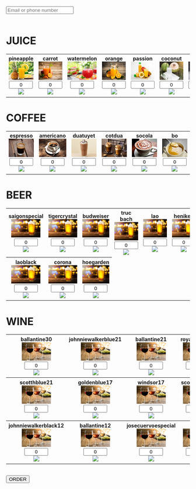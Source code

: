 <!doctype html>
<html lang="en">
<head>
<link rel="stylesheet" style="css/text" href="asg.css">
</head>
<body>
<form name="submit-to-google-sheet">
<div class="order">
<script src="asg.js"></script>
<br>
  <div class="infoinput"><input name="email" placeholder="Email or phone number" required></div>
  <br>
  <h1>
  JUICE
  </h1>
  <table>
  <tr style="text-align:center;">
  <th>
  pineapple <br>
  <img src="image/juice/pineapple.jpg" width="80" height="50" onclick="add1()">
  <br>
  <input name="pineapple" id="pineapple" size="5" value="0" size="50" style="text-align:center;">
  <br>
  <img src="https://img.icons8.com/cotton/2x/minus--v1.png" width="20" onclick="deduct1()">
  <br>
  </th> 
<th>
  carrot <br>
  <img src="image/juice/carrot.jpg" width="80" height="50" onclick="add2()">
  <br>
  <input name="carrot" id="carrot" size="5" value="0" size="50" style="text-align:center;">
  <br>
  <img src="https://img.icons8.com/cotton/2x/minus--v1.png" width="20" onclick="deduct2()">
  <br>
  </th> 
<th>
  watermelon <br>
  <img src="image/juice/watermelon.jpg" width="80" height="50" onclick="add3()">
  <br>
  <input name="watermelon" id="watermelon" size="5" value="0" size="50" style="text-align:center;">
  <br>
  <img src="https://img.icons8.com/cotton/2x/minus--v1.png" width="20" onclick="deduct3()">
  <br>
  </th> 
<th>
  orange <br>
  <img src="image/juice/orange.jpg" width="80" height="50" onclick="add4()">
  <br>
  <input name="orange" id="orange" size="5" value="0" size="50" style="text-align:center;">
  <br>
  <img src="https://img.icons8.com/cotton/2x/minus--v1.png" width="20" onclick="deduct4()">
  <br>
  </th> 
<th>
  passion <br>
  <img src="image/juice/passion.jpg" width="80" height="50" onclick="add5()">
  <br>
  <input name="passionfruit" id="passionfruit" size="5" value="0" size="50" style="text-align:center;">
  <br>
  <img src="https://img.icons8.com/cotton/2x/minus--v1.png" width="20" onclick="deduct5()">
  <br>
  </th> 
<th>
  coconut <br>
  <img src="image/juice/coconut.jpg" width="80" height="50" onclick="add6()">
  <br>
  <input name="coconut" id="coconut" size="5" value="0" size="50" style="text-align:center;">
  <br>
  <img src="https://img.icons8.com/cotton/2x/minus--v1.png" width="20" onclick="deduct6()">
  <br>
  </th> 
<th>
  mojito <br>
  <img src="image/juice/mojito.jpg" width="80" height="50" onclick="add7()">
  <br>
  <input name="mojito" id="mojito" size="5" value="0" size="50" style="text-align:center;">
  <br>
  <img src="https://img.icons8.com/cotton/2x/minus--v1.png" width="20" onclick="deduct7()">
  <br>
  </th> 


   </tr>
  </table>    
  <h1>
  COFFEE
  </h1>
  <table>
  <tr style="text-align:center;">
  <th>
  espresso <br>
  <img src="image/coffee/espresso.jpg" width="80" height="50" onclick="add8()">
  <br>
  <input name="espresso" id="espresso" size="5" value="0" size="50" style="text-align:center;">
  <br>
  <img src="https://img.icons8.com/cotton/2x/minus--v1.png" width="20" onclick="deduct8()">
  <br>
  </th> 
<th>
  americano <br>
  <img src="image/coffee/americano.jpg" width="80" height="50" onclick="add9()">
  <br>
  <input name="americano" id="americano" size="5" value="0" size="50" style="text-align:center;">
  <br>
  <img src="https://img.icons8.com/cotton/2x/minus--v1.png" width="20" onclick="deduct9()">
  <br>
  </th> 
<th>
  duatuyet <br>
  <img src="image/coffee/duatuyet.jpg" width="80" height="50" onclick="add10()">
  <br>
  <input name="duatuyet" id="duatuyet" size="5" value="0" size="50" style="text-align:center;">
  <br>
  <img src="https://img.icons8.com/cotton/2x/minus--v1.png" width="20" onclick="deduct10()">
  <br>
  </th> 
<th>
  cotdua <br>
  <img src="image/coffee/cotdua.jpg" width="80" height="50" onclick="add11()">
  <br>
  <input name="cotdua" id="cotdua" size="5" value="0" size="50" style="text-align:center;">
  <br>
  <img src="https://img.icons8.com/cotton/2x/minus--v1.png" width="20" onclick="deduct11()">
  <br>
  </th> 
<th>
  socola <br>
  <img src="image/coffee/socola.jpg" width="80" height="50" onclick="add12()">
  <br>
  <input name="socola" id="socola" size="5" value="0" size="50" style="text-align:center;">
  <br>
  <img src="https://img.icons8.com/cotton/2x/minus--v1.png" width="20" onclick="deduct12()">
  <br>
  </th> 
<th>
  bo <br>
  <img src="image/coffee/bo.jpg" width="80" height="50" onclick="add13()">
  <br>
  <input name="bo" id="bo" size="5" value="0" size="50" style="text-align:center;">
  <br>
  <img src="https://img.icons8.com/cotton/2x/minus--v1.png" width="20" onclick="deduct13()">
  <br>
  </th> 
   </tr>
  </table>
  <h1>
  BEER
  </h1>
  <table>
  <tr style="text-align:center;">
  <th>
  saigonspecial <br>
  <img src="image/beer/beer.jpg" width="80" height="50" onclick="add14()">
  <br>
  <input name="saigonspecial" id="saigonspecial" size="5" value="0" size="50" style="text-align:center;">
  <br>
  <img src="https://img.icons8.com/cotton/2x/minus--v1.png" width="20" onclick="deduct14()">
  <br>
  </th> 
<th>
  tigercrystal <br>
  <img src="image/beer/beer.jpg" width="80" height="50" onclick="add15()">
  <br>
  <input name="tigercrystal" id="tigercrystal" size="5" value="0" size="50" style="text-align:center;">
  <br>
  <img src="https://img.icons8.com/cotton/2x/minus--v1.png" width="20" onclick="deduct15()">
  <br>
  </th> 
<th>
  budweiser <br>
  <img src="image/beer/beer.jpg" width="80" height="50" onclick="add16()">
  <br>
  <input name="budweiser" id="budweiser" size="5" value="0" size="50" style="text-align:center;">
  <br>
  <img src="https://img.icons8.com/cotton/2x/minus--v1.png" width="20" onclick="deduct16()">
  <br>
  </th> 
<th>
  truc bach <br>
  <img src="image/beer/beer.jpg" width="80" height="50" onclick="add17()">
  <br>
  <input name="truc bach" id="truc bach" size="5" value="0" size="50" style="text-align:center;">
  <br>
  <img src="https://img.icons8.com/cotton/2x/minus--v1.png" width="20" onclick="deduct17()">
  <br>
  </th> 
<th>
  lao <br>
  <img src="image/beer/beer.jpg" width="80" height="50" onclick="add18()">
  <br>
  <input name="lao" id="lao" size="5" value="0" size="50" style="text-align:center;">
  <br>
  <img src="https://img.icons8.com/cotton/2x/minus--v1.png" width="20" onclick="deduct18()">
  <br>
  </th> 
<th>
  heniken <br>
  <img src="image/beer/beer.jpg" width="80" height="50" onclick="add19()">
  <br>
  <input name="heniken" id="heniken" size="5" value="0" size="50" style="text-align:center;">
  <br>
  <img src="https://img.icons8.com/cotton/2x/minus--v1.png" width="20" onclick="deduct19()">
  <br>
  </th> 
  </tr>
  <tr>
<th>
  laoblack <br>
  <img src="image/beer/beer.jpg" width="80" height="50" onclick="add20()">
  <br>
  <input name="laoblack" id="laoblack" size="5" value="0" size="50" style="text-align:center;">
  <br>
  <img src="https://img.icons8.com/cotton/2x/minus--v1.png" width="20" onclick="deduct20()">
  <br>
  </th> 
<th>
  corona <br>
  <img src="image/beer/beer.jpg" width="80" height="50" onclick="add21()">
  <br>
  <input name="corona" id="corona" size="5" value="0" size="50" style="text-align:center;">
  <br>
  <img src="https://img.icons8.com/cotton/2x/minus--v1.png" width="20" onclick="deduct21()">
  <br>
  </th> 
<th>
  hoegarden <br>
  <img src="image/beer/beer.jpg" width="80" height="50" onclick="add22()">
  <br>
  <input name="hoegarden" id="hoegarden" size="5" value="0" size="50" style="text-align:center;">
  <br>
  <img src="https://img.icons8.com/cotton/2x/minus--v1.png" width="20" onclick="deduct22()">
  <br>
  </th> 
   </tr>
  </table>
    <h1>
   WINE
  </h1>
  <table>
  <tr style="text-align:center;">
  <th>
  ballantine30 <br>
  <img src="image/wine/wine.jpg" width="80" height="50" onclick="add23()">
  <br>
  <input name="ballantine30" id="ballantine30" size="5" value="0" size="50" style="text-align:center;">
  <br>
  <img src="https://img.icons8.com/cotton/2x/minus--v1.png" width="20" onclick="deduct23()">
  <br>
  </th> 
<th>
  johnniewalkerblue21 <br>
  <img src="image/wine/wine.jpg" width="80" height="50" onclick="add24()">
  <br>
  <input name="johnniewalkerblue21" id="johnniewalkerblue21" size="5" value="0" size="50" style="text-align:center;">
  <br>
  <img src="https://img.icons8.com/cotton/2x/minus--v1.png" width="20" onclick="deduct24()">
  <br>
  </th> 
<th>
  ballantine21 <br>
  <img src="image/wine/wine.jpg" width="80" height="50" onclick="add25()">
  <br>
  <input name="ballantine21" id="ballantine21" size="5" value="0" size="50" style="text-align:center;">
  <br>
  <img src="https://img.icons8.com/cotton/2x/minus--v1.png" width="20" onclick="deduct25()">
  <br>
  </th> 
<th>
  royalsalute21 <br>
  <img src="image/wine/wine.jpg" width="80" height="50" onclick="add26()">
  <br>
  <input name="royalsalute21" id="royalsalute21" size="5" value="0" size="50" style="text-align:center;">
  <br>
  <img src="https://img.icons8.com/cotton/2x/minus--v1.png" width="20" onclick="deduct26()">
  <br>
  </th> 
<th>
  windsor21 <br>
  <img src="image/wine/wine.jpg" width="80" height="50" onclick="add27()">
  <br>
  <input name="windsor21" id="windsor21" size="5" value="0" size="50" style="text-align:center;">
  <br>
  <img src="https://img.icons8.com/cotton/2x/minus--v1.png" width="20" onclick="deduct27()">
  <br>
  </th> 
<th>
  ballantine17 <br>
  <img src="image/wine/wine.jpg" width="80" height="50" onclick="add28()">
  <br>
  <input name="ballantine17" id="ballantine17" size="5" value="0" size="50" style="text-align:center;">
  <br>
  <img src="https://img.icons8.com/cotton/2x/minus--v1.png" width="20" onclick="deduct28()">
  <br>
  </th> 
  </tr>
  <tr>
<th>
  scotthblue21 <br>
  <img src="image/wine/wine.jpg" width="80" height="50" onclick="add29()">
  <br>
  <input name="scotthblue21" id="scotthblue21" size="5" value="0" size="50" style="text-align:center;">
  <br>
  <img src="https://img.icons8.com/cotton/2x/minus--v1.png" width="20" onclick="deduct29()">
  <br>
  </th> 
<th>
  goldenblue17 <br>
  <img src="image/wine/wine.jpg" width="80" height="50" onclick="add30()">
  <br>
  <input name="goldenblue17" id="goldenblue17" size="5" value="0" size="50" style="text-align:center;">
  <br>
  <img src="https://img.icons8.com/cotton/2x/minus--v1.png" width="20" onclick="deduct30()">
  <br>
  </th> 
<th>
  windsor17 <br>
  <img src="image/wine/wine.jpg" width="80" height="50" onclick="add31()">
  <br>
  <input name="windsor17" id="windsor17" size="5" value="0" size="50" style="text-align:center;">
  <br>
  <img src="https://img.icons8.com/cotton/2x/minus--v1.png" width="20" onclick="deduct31()">
  <br>
  </th> 
<th>
  scotthblue17 <br>
  <img src="image/wine/wine.jpg" width="80" height="50" onclick="add32()">
  <br>
  <input name="scotthblue17" id="scotthblue17" size="5" value="0" size="50" style="text-align:center;">
  <br>
  <img src="https://img.icons8.com/cotton/2x/minus--v1.png" width="20" onclick="deduct32()">
  <br>
  </th> 
<th>
  goldenblue12 <br>
  <img src="image/wine/wine.jpg" width="80" height="50" onclick="add33()">
  <br>
  <input name="goldenblue12" id="goldenblue12" size="5" value="0" size="50" style="text-align:center;">
  <br>
  <img src="https://img.icons8.com/cotton/2x/minus--v1.png" width="20" onclick="deduct33()">
  <br>
  </th> 
<th>
  windsor12 <br>
  <img src="image/wine/wine.jpg" width="80" height="50" onclick="add34()">
  <br>
  <input name="windsor12" id="windsor12" size="5" value="0" size="50" style="text-align:center;">
  <br>
  <img src="https://img.icons8.com/cotton/2x/minus--v1.png" width="20" onclick="deduct34()">
  <br>
  </th> 
  </tr>
  <tr>
<th>
  johnniewalkerblack12 <br>
  <img src="image/wine/wine.jpg" width="80" height="50" onclick="add35()">
  <br>
  <input name="johnniewalkerblack12" id="johnniewalkerblack12" size="5" value="0" size="50" style="text-align:center;">
  <br>
  <img src="https://img.icons8.com/cotton/2x/minus--v1.png" width="20" onclick="deduct35()">
  <br>
  </th> 
<th>
  ballantine12 <br>
  <img src="image/wine/wine.jpg" width="80" height="50" onclick="add36()">
  <br>
  <input name="ballantine12" id="ballantine12" size="5" value="0" size="50" style="text-align:center;">
  <br>
  <img src="https://img.icons8.com/cotton/2x/minus--v1.png" width="20" onclick="deduct36()">
  <br>
  </th> 
<th>
  josecuervoespecial <br>
  <img src="image/wine/wine.jpg" width="80" height="50" onclick="add37()">
  <br>
  <input name="josecuervoespecial" id="josecuervoespecial" size="5" value="0" size="50" style="text-align:center;">
  <br>
  <img src="https://img.icons8.com/cotton/2x/minus--v1.png" width="20" onclick="deduct37()">
  <br>
  </th> 
<th>
  soju <br>
  <img src="image/wine/wine.jpg" width="80" height="50" onclick="add38()">
  <br>
  <input name="soju" id="soju" size="5" value="0" size="50" style="text-align:center;">
  <br>
  <img src="https://img.icons8.com/cotton/2x/minus--v1.png" width="20" onclick="deduct38()">
  <br>
  </th> 
   </tr>
   
  </table>
  <br>
  <div class="orderbutton"><button type="submit" class="button" onclick="waiting()">ORDER</button></div>
  </div>

</form>
</body>
</html>
